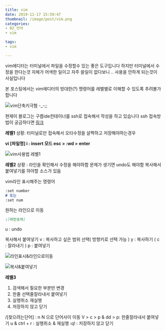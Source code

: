 ```yaml
---
title: vim
date: 2019-11-17 15:59:47
thumbnail: /image/post/vim.png
categories:
- 02_언어
- vim

tags: 
- vim

---
```


vim에디터는 터미널에서 파일을 수정할수 있는 좋은 도구입니다 하지만 터미널에서 수정을 한다는것 자체가 어색한 일이고 자주 쓸일이 없다보니 .. 사용을 안하게 되는것이 사실입니다 

본 포스팅에서는 vim에디터의 방대한(?) 명령어를 레벨별로 이해할 수 있도록 추려볼가 합니다 


![vim단축키극혐 -_-;;]( /image/post/vim-cheat.png )

현재이 블로그는 구름ide컨테이너를 ssh로 접속해서 작성을 하고 있습니다 
ssh 접속방법이 궁금하다면 [링크](https://youtu.be/JslmImgP4Os) 

**레벨1**
상황: 터미널로만 접속해서 오타수정을 살짝하고 저장해야하는경우 

**vi [파일명]
i : insert 모드
esc > :wd > enter**

![vim사용법 레벨1]( /image/post/gif/vimlevel1.GIF)



**레벨2**
상황 : 라인을 확인해서 수정을 해야하함
문제가 생기면 undo도 해야함
복사해서 붙여넣기를 햐야할 소스가 있음

vim라인 표시해주는 명령어
```markdown
:set number 
# 또는
:set num
```

원하는 라인으로 이동
```markdown
:[라인숫자]
```
u : undo

복사해서 붙여넣기
v : 복사하고 싶은 범위 선택( 방향키로 선택 가능 )
y : 복사하기 ( c : 잘라내기 )
p : 붙여넣기

![라인표시&라인으로이동](/image/post/gif/vimlevel2-1.GIF)


![복사&붙여넣기](/image/post/gif/vimlevel2-2.GIF)

**레벨3**
1. 검색해서 필요한 부분만 변경
1. 한줄 선택줄잘라내서 붙여넣기
1. 실행취소 재실행
1. 저장하지 않고 닫기

/[찾으려는단어] : n N 으로 단어사이 이동
V > c > p & dd > p: 한줄잘라내서 붙여넣기
u & ctrl + r : 실행취소 & 재실행
:q! : 저장하지 않고 닫기






